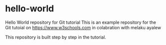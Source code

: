 # hello-world
Hello World repository for Git tutorial
This is an example repository for the Git tutoial on https://www.w3schools.com in colabration with melaku ayalew

This repository is built step by step in the tutorial.
